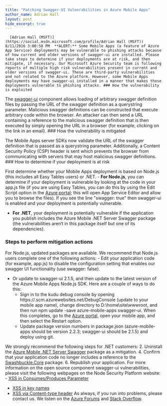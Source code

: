 ```yaml
---
title: "Patching Swagger-UI Vulnerabilities in Azure Mobile Apps"
author_name: Adrian Hall 
layout: post
hide_excerpt: true
---
```

      [Adrian Hall (MSFT)](https://social.msdn.microsoft.com/profile/Adrian Hall (MSFT))  8/11/2016 3:00:58 PM  **ALERT:** Some Mobile Apps (a feature of Azure App Service) deployments may be vulnerable to phishing attacks because of how current and older versions of swagger-ui are installed. Please take steps to determine if your deployments are at risk, and then mitigate, if necessary. Our Microsoft Azure Security team is following reports of multiple high risk vulnerabilities present in current and older versions of swagger-ui. These are third-party vulnerabilities and not related to the Azure platform. However, some Mobile Apps deployments may have swagger-ui installed in a manner that makes those deployments vulnerable to phishing attacks. ### How the vulnerability is exploited

 The [swagger-ui](http://swagger.io/swagger-ui/?WT.mc_id=azurebg_email_Trans_1181_Swagger) component allows loading of arbitrary swagger definition files by passing the URL of the swagger definition as a querystring parameter. Malicious swagger definitions can be constructed that execute arbitrary code within the browser. An attacker can then send a URL containing a reference to the malicious swagger definition that is then executed by simply opening the URL in a browser (for example, clicking on the link in an email). ### How the vulnerability is mitigated

 The Mobile Apps server SDKs now validate the URL of the swagger definition that is passed as a querystring parameter. Additionally, a Content Security Policy (CSP) header is sent which prevents the browser from communicating with servers that may host malicious swagger definitions. ### How to determine if your deployment is at risk

 First determine whether your Mobile Apps deployment is based on Node.js (this includes all Easy Tables users) or .NET.  - **For Node.js**, you can determine if your deployment is vulnerable by looking at the code in your app.js file (if you are using Easy Tables, you can do this by using the Edit Script option in the [Azure portal](https://portal.azure.com/?WT.mc_id=azurebg_email_Trans_1181_Swagger); this will open App Service Editor and allow you to browse the files). If you see the line "swagger: true" then swagger-ui is enabled and your deployment is potentially vulnerable.
 - **For .NET**, your deployment is potentially vulnerable if the application you publish includes the Azure Mobile .NET Server Swagger package (the vulnerabilities aren‘t in this package itself but one of its dependencies).
  ### Steps to perform mitigation actions

 For Node.js, updated packages are available. We recommend that Node.js users complete one of the following actions:  - Edit your application code (for example, app.js) to disable the configuration setting that enables our swagger UI functionality (use swagger: false).
 - Or update to swagger-ui 2.1.5, and then update to the latest version of the Azure Mobile Apps Node.js SDK. Here are a couple of ways to do this: 
	 - Sign in to the kudu debug console by opening https://.scm.azurewebsites.net/DebugConsole (update to your mobile app name), change directory to D:\home\site\wwwroot, and then run npm update -save azure-mobile-apps swagger-ui. When this completes, go to the [Azure portal](https://portal.azure.com/?WT.mc_id=azurebg_email_Trans_1181_Swagger), open your mobile app, and then select the Restart option. 
	 - Update package version numbers in package.json (azure-mobile-apps should be version 2.2.3; swagger-ui should be 2.1.5) and deploy using git. 
	  
  We strongly recommend the following steps for .NET customers:  2. Uninstall the [Azure Mobile .NET Server Swagger](https://www.nuget.org/packages/Microsoft.Azure.Mobile.Server.Swagger/?WT.mc_id=azurebg_email_Trans_1181_Swagger) package as a mitigation. 
 4. Confirm that your application code no longer includes a reference to the [Swashbuckle.Core](https://www.nuget.org/packages/Swashbuckle.Core/?WT.mc_id=azurebg_email_Trans_1181_Swagger) package. 
 6. Republish your application. 
  For more information on the open source component swagger-ui vulnerabilities, please visit the following webpages on the Node Security Platform website:  - [XSS in Consumes/Produces Parameter](https://nodesecurity.io/advisories/123?WT.mc_id=azurebg_email_Trans_1181_Swagger) 
 - [XSS in key names](https://nodesecurity.io/advisories/126?WT.mc_id=azurebg_email_Trans_1181_Swagger) 
 - [XSS via Content-type header](https://nodesecurity.io/advisories/131?WT.mc_id=azurebg_email_Trans_1181_Swagger) 
  As always, if you run into problems, please contact us. We listen on the [Azure Forums](https://social.msdn.microsoft.com/forums/azure/en-US/home?forum=azuremobile&filter=alltypes&sort=lastpostdesc) and [Stack Overflow](http://stackoverflow.com/).      
